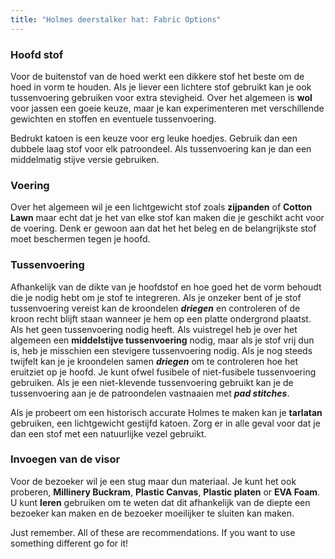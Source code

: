 ```yaml
---
title: "Holmes deerstalker hat: Fabric Options"
---
```


### Hoofd stof

Voor de buitenstof van de hoed werkt een dikkere stof het beste om de hoed in vorm te houden. Als je liever een lichtere stof gebruikt kan je ook tussenvoering gebruiken voor extra stevigheid. Over het algemeen is **wol** voor jassen een goeie keuze, maar je kan experimenteren met verschillende gewichten en stoffen en eventuele tussenvoering.

<Note>

Bedrukt katoen is een keuze voor erg leuke hoedjes. Gebruik dan een dubbele laag stof voor elk patroondeel. Als tussenvoering kan je dan een middelmatig stijve versie gebruiken.

</Note>

### Voering

Over het algemeen wil je een lichtgewicht stof zoals **zijpanden** of **Cotton Lawn** maar echt dat je het van elke stof kan maken die je geschikt acht voor de voering. Denk er gewoon aan dat het het beleg en de belangrijkste stof moet beschermen tegen je hoofd.

### Tussenvoering

Afhankelijk van de dikte van je hoofdstof en hoe goed het de vorm behoudt die je nodig hebt om je stof te integreren. Als je onzeker bent of je stof tussenvoering vereist kan de kroondelen _**driegen**_ en controleren of de kroon recht blijft staan wanneer je hem op een platte ondergrond plaatst. Als het geen tussenvoering nodig heeft. Als vuistregel heb je over het algemeen een **middelstijve tussenvoering** nodig, maar als je stof vrij dun is, heb je misschien een stevigere tussenvoering nodig. Als je nog steeds twijfelt kan je je kroondelen samen _**driegen**_ om te controleren hoe het eruitziet op je hoofd. Je kunt ofwel fusibele of niet-fusibele tussenvoering gebruiken. Als je een niet-klevende tussenvoering gebruikt kan je de tussenvoering aan je de patroondelen vastnaaien met _**pad stitches**_.

<Note>

Als je probeert om een historisch accurate Holmes te maken kan je __tarlatan__ gebruiken, een lichtgewicht gestijfd katoen. Zorg er in alle geval voor dat je dan een stof met een natuurlijke vezel gebruikt.

</Note>

### Invoegen van de visor

Voor de bezoeker wil je een stug maar dun materiaal. Je kunt het ook proberen, **Millinery Buckram**, **Plastic Canvas**, **Plastic platen** or **EVA Foam**. U kunt **leren** gebruiken om te weten dat dit afhankelijk van de diepte een bezoeker kan maken en de bezoeker moeilijker te sluiten kan maken.

<Note>

Just remember. All of these are recommendations. If you want to use something different go for it!

</Note>
